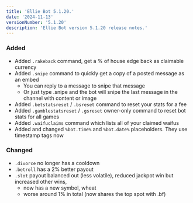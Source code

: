 ```yaml
---
title: 'Ellie Bot 5.1.20.'
date: '2024-11-13'
versionNumber: '5.1.20'
description: 'Ellie Bot version 5.1.20 release notes.'
---
```


### Added

- Added `.rakeback` command, get a % of house edge back as claimable currency
- Added `.snipe` command to quickly get a copy of a posted message as an embed
    - You can reply to a message to snipe that message
    - Or just type .snipe and the bot will snipe the last message in the channel with content or image
- Added `.betstatsreset` / `.bsreset` command to reset your stats for a fee
- Added `.gamblestatsreset` / `.gsreset` owner-only command to reset bot stats for all games
- Added `.waifuclaims` command which lists all of your claimed waifus
- Added and changed `%bot.time%` and `%bot.date%` placeholders. They use timestamp tags now

### Changed

- `.divorce` no longer has a cooldown
- `.betroll` has a 2% better payout
- `.slot` payout balanced out (less volatile), reduced jackpot win but increased other wins,
    - now has a new symbol, wheat
    - worse around 1% in total (now shares the top spot with .bf)